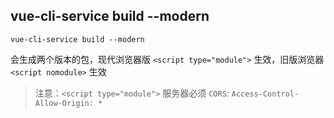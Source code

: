 ## vue-cli-service build --modern
```
vue-cli-service build --modern
```

会生成两个版本的包，现代浏览器版 `<script type="module">` 生效，旧版浏览器 `<script nomodule>` 生效
> 注意：`<script type="module">` 服务器必须 `CORS`: `Access-Control-Allow-Origin: *`

